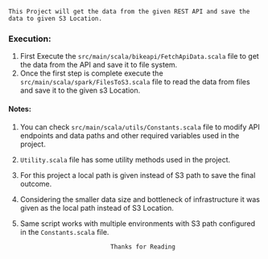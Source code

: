     This Project will get the data from the given REST API and save the data to given S3 Location.

### **Execution**:
1. First Execute the `src/main/scala/bikeapi/FetchApiData.scala` file to get the data from the API and save it to file system.
2. Once the first step is complete execute the `src/main/scala/spark/FilesToS3.scala` file to read the data from files and save it to the given s3 Location.

#### Notes:
1. You can check `src/main/scala/utils/Constants.scala` file to modify API endpoints and data paths and other required variables used in the project.
2. `Utility.scala` file has some utility methods used in the project.
3. For this project a local path is given instead of S3 path to save the final outcome.
4. Considering the smaller data size and bottleneck of infrastructure it was given as the local path instead of S3 Location.
5. Same script works with multiple environments with S3 path configured in the `Constants.scala` file.


                                Thanks for Reading